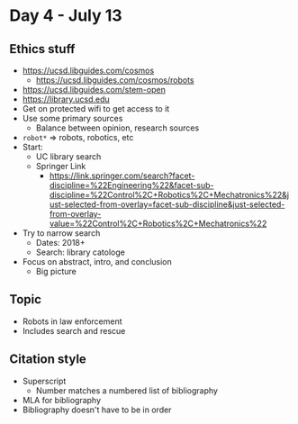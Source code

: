 # Day 4 - July 13

## Ethics stuff

- https://ucsd.libguides.com/cosmos
	- https://ucsd.libguides.com/cosmos/robots
- https://ucsd.libguides.com/stem-open
- https://library.ucsd.edu
- Get on protected wifi to get access to it
- Use some primary sources
	- Balance between opinion, research sources
- `robot*` => robots, robotics, etc
- Start:
	- UC library search
	- Springer Link
		- https://link.springer.com/search?facet-discipline=%22Engineering%22&facet-sub-discipline=%22Control%2C+Robotics%2C+Mechatronics%22&just-selected-from-overlay=facet-sub-discipline&just-selected-from-overlay-value=%22Control%2C+Robotics%2C+Mechatronics%22
- Try to narrow search
	- Dates: 2018+
	- Search: library catologe
- Focus on abstract, intro, and conclusion
	- Big picture

## Topic

- Robots in law enforcement
- Includes search and rescue

## Citation style

- Superscript
	- Number matches a numbered list of bibliography
- MLA for bibliography
- Bibliography doesn't have to be in order
